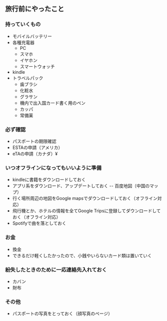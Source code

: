 ## 旅行前にやったこと

### 持っていくもの

- モバイルバッテリー
- 各種充電器
    - PC
    - スマホ
    - イヤホン
    - スマートウォッチ
- kindle
- トラベルパック
    - 歯ブラシ
    - 化粧水
    - グラサン
    - 機内で出入国カード書く用のペン
    - カッパ
    - 常備薬
    

### 必ず確認

- パスポートの期限確認
- ESTAの申請（アメリカ）
- eTAの申請（カナダ）¥

### いつオフラインになってもいいように準備

- kindleに書籍をダウンロードしておく
- アプリ系をダウンロード、アップデートしておく
-- 百度地図（中国のマップ）
- 行く場所周辺の地図をGoogle mapsでダウンロードしておく（オフライン対応）
- 飛行機とか、ホテルの情報を全てGoogle Tripsに登録してダウンロードしておく（オフライン対応）
- Spotifyで曲を落としておく

### お金

- 換金
- できるだけ軽くしたかったので、小銭やいらないカード類は置いていく

### 紛失したときのために一応連絡先入れておく

- カバン
- 財布

### その他

- パスポートの写真をとっておく（顔写真のページ）
